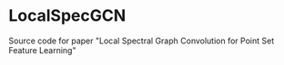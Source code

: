 # LocalSpecGCN
Source code for paper "Local Spectral Graph Convolution for Point Set Feature Learning"
